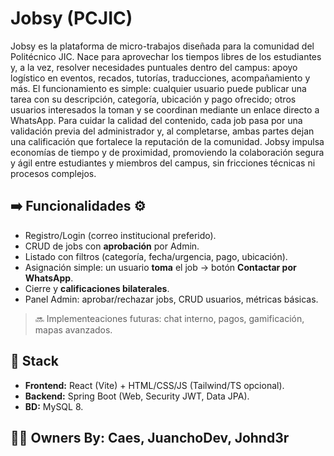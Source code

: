 # Jobsy (PCJIC) 

Jobsy es la plataforma de micro-trabajos diseñada para la comunidad del Politécnico JIC. Nace para aprovechar los tiempos libres de los estudiantes y, a la vez, resolver necesidades puntuales dentro del campus: 
apoyo logístico en eventos, recados, tutorías, traducciones, acompañamiento y más. El funcionamiento es simple: cualquier usuario puede publicar una tarea con su descripción, categoría, ubicación y pago ofrecido;
 otros usuarios interesados la toman y se coordinan mediante un enlace directo a WhatsApp. Para cuidar la calidad del contenido, cada job pasa por una validación previa del administrador y, al completarse, 
ambas partes dejan una calificación que fortalece la reputación de la comunidad. Jobsy impulsa economías de tiempo y de proximidad, promoviendo la colaboración segura y ágil entre estudiantes y miembros del campus, 
sin fricciones técnicas ni procesos complejos.

## ➡️ Funcionalidades ⚙️
- Registro/Login (correo institucional preferido).
- CRUD de jobs con **aprobación** por Admin.
- Listado con filtros (categoría, fecha/urgencia, pago, ubicación).
- Asignación simple: un usuario **toma** el job → botón **Contactar por WhatsApp**.
- Cierre y **calificaciones bilaterales**.
- Panel Admin: aprobar/rechazar jobs, CRUD usuarios, métricas básicas.

> 🔜 Implementeaciones futuras: chat interno, pagos, gamificación, mapas avanzados.

## 🧱 Stack
- **Frontend:** React (Vite) + HTML/CSS/JS (Tailwind/TS opcional).
- **Backend:** Spring Boot (Web, Security JWT, Data JPA).
- **BD:** MySQL 8.

## 👥🪪 Owners By: Caes, JuanchoDev, Johnd3r

